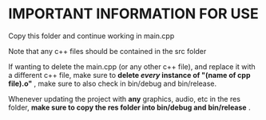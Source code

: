# IMPORTANT INFORMATION FOR USE
Copy this folder and continue working in main.cpp

Note that any c++ files should be contained in the src folder

If wanting to delete the main.cpp (or any other c++ file), and replace it with a different c++ file, make sure to **delete _every_ instance of "(name of cpp file).o"** , make sure to also check in bin/debug and bin/release.

Whenever updating the project with **any** graphics, audio, etc in the res folder, **make sure to copy the res folder into bin/debug and bin/release** .